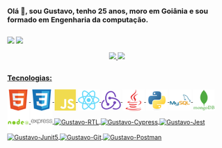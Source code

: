 ### Olá :wave:, sou Gustavo, tenho 25 anos, moro em Goiânia e sou formado em Engenharia da computação.

##

<div>
  <a href="https://www.linkedin.com/in/gustavo-v-lemes" target="_blank"><img src="https://img.shields.io/badge/-LinkedIn-%230077B5?style=for-the-badge&logo=linkedin" target="_blank"></a> 
  <a href = "mailto:gustavolemes997@gmail.com"><img src="https://img.shields.io/badge/-Gmail-%23333?style=for-the-badge&logo=gmail" target="_blank"></a>
</div><br>

<div align="center">
  <a href="https://github.com/gustavolemes97">
  <img height="150px" src="https://github-readme-stats.vercel.app/api?username=gustavolemes97&show_icons=true&theme=github_dark&include_all_commits=true&count_private=true&hide=stars"/>
  <img height="150px" src="https://github-readme-stats.vercel.app/api/top-langs/?username=gustavolemes97&layout=compact&langs_count=9&theme=github_dark"/>
</div>

##

### Tecnologias:
  
<div style="display: inline_block">
  <img align="center" alt="Gustavo-HTML" height="50" width="50" src="https://raw.githubusercontent.com/devicons/devicon/master/icons/html5/html5-original.svg">
  <img align="center" alt="Gustavo-CSS" height="50" width="50" src="https://raw.githubusercontent.com/devicons/devicon/master/icons/css3/css3-original.svg">
  <img align="center" alt="Gustavo-Js" height="50" width="50" src="https://raw.githubusercontent.com/devicons/devicon/master/icons/javascript/javascript-plain.svg">
  <img align="center" alt="Gustavo-React" height="50" width="50" src="https://raw.githubusercontent.com/devicons/devicon/master/icons/react/react-original.svg">
  <img align="center" alt="Gustavo-Redux" height="45" width="45" src="https://raw.githubusercontent.com/devicons/devicon/master/icons/redux/redux-original.svg">
  <img align="center" alt="Gustavo-Java" height="50" width="50" src="https://raw.githubusercontent.com/devicons/devicon/master/icons/java/java-plain.svg">
  <img align="center" alt="Gustavo-Python" height="50" width="50" src="https://raw.githubusercontent.com/devicons/devicon/master/icons/python/python-original.svg">
  <img align="center" alt="Gustavo-MySql" height="50" width="50" src="https://raw.githubusercontent.com/devicons/devicon/master/icons/mysql/mysql-original-wordmark.svg">
  <img align="center" alt="Gustavo-Mongodb" height="50" width="50" src="https://raw.githubusercontent.com/devicons/devicon/master/icons/mongodb/mongodb-plain-wordmark.svg">
  <img align="center" alt="Gustavo-NodeJs" height="50" width="50" src="https://raw.githubusercontent.com/devicons/devicon/master/icons/nodejs/nodejs-plain-wordmark.svg">
  <img align="center" alt="Gustavo-Express" height="50" width="50" src="https://raw.githubusercontent.com/devicons/devicon/master/icons/express/express-original-wordmark.svg">
  <img align="center" alt="Gustavo-RTL" height="50" width="50" src="https://cdn.jsdelivr.net/npm/simple-icons@7.11.0/icons/testinglibrary.svg">
  <img align="center" alt="Gustavo-Cypress" height="50" width="50" src="https://cdn.jsdelivr.net/npm/simple-icons@v7/icons/cypress.svg">
  <img align="center" alt="Gustavo-Jest" height="50" width="50" src="https://cdn.jsdelivr.net/npm/simple-icons@7.11.0/icons/jest.svg">
  <img align="center" alt="Gustavo-Junit5" height="50" width="50" src="https://cdn.jsdelivr.net/npm/simple-icons@7.11.0/icons/junit5.svg">
  <img align="center" alt="Gustavo-Git" height="50" width="50" src="https://www.vectorlogo.zone/logos/git-scm/git-scm-icon.svg">
  <img align="center" alt="Gustavo-Postman" height="50" width="50" src="https://www.vectorlogo.zone/logos/getpostman/getpostman-icon.svg">
</div>
